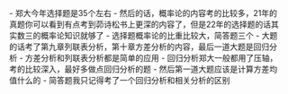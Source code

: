 <ul list="ube310742">- 郑大今年选择题是35个左右
- 然后的话，概率论的内容考的比较多，21年的真题你可以看到有点考到茆诗松书上更深的内容了，但是22年的选择题的话其实数三的概率论知识就够了
- 选择题概率论的比重比较大，简答题三个
- 大题的话考了第九章列联表分析，第十章方差分析的内容，最后一道大题是回归分析
- 方差分析和列联表分析都是简单的应用
- 回归分析郑大一般都用了压轴，考的比较深入，最好多做点回归分析的题
- 然后第一道大题应该是计算方差均值什么的
- 简答题我只记得考了一个回归分析和相关分析的区别
</ul>​

 ​

 